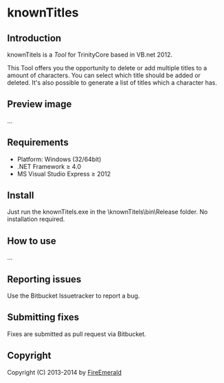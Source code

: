 ﻿# knownTitles

## Introduction

knownTitels is a *Tool* for TrinityCore based in VB.net 2012.

This Tool offers you the opportunity to delete or add multiple titles to a amount of characters.
You can select which title should be added or deleted. It's also possible to generate a list of titles which a character has.


## Preview image

...


## Requirements

+ Platform: Windows (32/64bit)
+ .NET Framework ≥ 4.0
+ MS Visual Studio Express ≥ 2012


## Install

Just run the knownTitels.exe in the \knownTitels\bin\Release folder.
No installation required.


## How to use

...


## Reporting issues

Use the Bitbucket Issuetracker to report a bug.


## Submitting fixes

Fixes are submitted as pull request via Bitbucket.


## Copyright

Copyright (C) 2013-2014 by [FireEmerald](https://github.com/FireEmerald)
